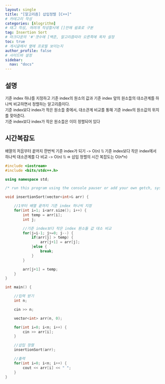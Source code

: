 ```yaml
---
layout: single
title: "[알고리즘] 삽입정렬 [C++]"
# 카테고리 작성
categories: [Alogrithm]
# 태그 작성, 여려개 작성할시에 []안에 쉼표로 구분
tag: Insertion Sort
# 마크다운의 '#'갯수에 [백준, 알고리즘따라 오른쪽에 목차 설정
toc: true
# 게시글에서 옆에 프로필 보이는지
author_profile: false
# 사이드바 설정
sidebar:
  nav: "docs"
---
```


## 설명

<span style="font-size:90%">
기준 index 하나를 지정하고 기준 index의 원소의 값과 기준 index 앞의 원소들의 대소관계를 하나씩 비교하면서 정렬하는 알고리즘이다.<br>
기준 index보다 index가 작은 원소들 중에서, 대소관계 비교를 통해 기준 index의 원소값의 위치를 찾아준다.<br>
기준 index보다 index가 작은 원소들은 이미 정렬되어 있다<br>
</span>

## 시간복잡도

<span style="font-size:90%">
배열의 처음부터 끝까지 한번씩 기준 index가 되기 -> O(n) \\
기준 index보다 작은 index에서 하나씩 대소관계를 다 비교 -> O(n) \\
=> 삽입 정렬의 시간 복잡도는 O(n*n)
</span>

```c++
#include <iostream>
#include <bits/stdc++.h>

using namespace std;

/* run this program using the console pauser or add your own getch, system("pause") or input loop */

void insertionSort(vector<int>& arr) {

	//1부터 배열 끝까지 기준 index 하나씩 지정
	for(int i=1; i<arr.size(); i++) {
		int temp = arr[i];
		int j;

		//기준 index보다 작은 index 원소들 값 대소 비교
		for(j=i-1; j>=0; j--) {
			if(arr[j] > temp) {
				arr[j+1] = arr[j];
			}else {
				break;
			}
		}

		arr[j+1] = temp;
	}
}

int main() {

	//입력 받기
	int n;

	cin >> n;

	vector<int> arr(n, 0);

	for(int i=0; i<n; i++) {
		cin >> arr[i];
	}

	//삽입 정렬
	insertionSort(arr);

	//출력
	for(int i=0; i<n; i++) {
		cout << arr[i] << " ";
	}
}
```
